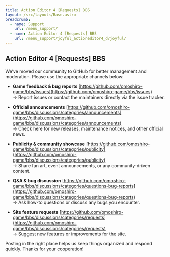 ```yaml
---
title: Action Editor 4 [Requests] BBS
layout: /src/layouts/Base.astro
breadcrumb:
  - name: Support
    url: /menu_support/
  - name: Action Editor 4 [Requests] BBS
    url: /menu_support/joyful_actioneditor4_d/joyful/
---
```


## Action Editor 4 [Requests] BBS
  

We’ve moved our community to GitHub for better management and moderation. Please use the appropriate channels below:

* **Game feedback & bug reports**
  [https://github.com/omoshiro-game/bbs/issues](https://github.com/omoshiro-game/bbs/issues)  
  → Report issues or contact the maintainers directly via the issue tracker.

* **Official announcements**
  [https://github.com/omoshiro-game/bbs/discussions/categories/announcements](https://github.com/omoshiro-game/bbs/discussions/categories/announcements)  
  → Check here for new releases, maintenance notices, and other official news.

* **Publicity & community showcase**
  [https://github.com/omoshiro-game/bbs/discussions/categories/publicity](https://github.com/omoshiro-game/bbs/discussions/categories/publicity)  
  → Share fan art, event announcements, or any community-driven content.

* **Q\&A & bug discussion**
  [https://github.com/omoshiro-game/bbs/discussions/categories/questions-bug-reports](https://github.com/omoshiro-game/bbs/discussions/categories/questions-bug-reports)  
  → Ask how-to questions or discuss any bugs you encounter.

* **Site feature requests**
  [https://github.com/omoshiro-game/bbs/discussions/categories/requests](https://github.com/omoshiro-game/bbs/discussions/categories/requests)  
  → Suggest new features or improvements for the site.

Posting in the right place helps us keep things organized and respond quickly. Thanks for your cooperation!

